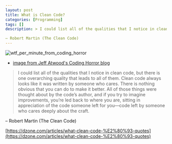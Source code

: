 ```yaml
---
layout: post
title: What is Clean Code?
categories: [Programming]
tags: []
description: > I could list all of the qualities that I notice in clean code, but there is one overarching quality that leads to all of them. Clean code always looks like it was written by someone who cares. There is nothing obvious that you can do to make it better. All of those things were thought about by the code’s author, and if you try to imagine improvements, you’re led back to where you are, sitting in appreciation of the code someone left for you—code left by someone who cares deeply about the craft.

– Robert Martin (The Clean Code)
---
```


![wtf_per_minute_from_coding_horror](https://blog.codinghorror.com/content/images/uploads/2009/02/6a0120a85dcdae970b012877707a45970c-pi.png)
* [image from Jeff Atwood's Coding Horror blog](http://blog.codinghorror.com)

> I could list all of the qualities that I notice in clean code, but there is one overarching quality that leads to all of them. Clean code always looks like it was written by someone who cares. There is nothing obvious that you can do to make it better. All of those things were thought about by the code’s author, and if you try to imagine improvements, you’re led back to where you are, sitting in appreciation of the code someone left for you—code left by someone who cares deeply about the craft.

– Robert Martin (The Clean Code)



[https://dzone.com/articles/what-clean-code-%E2%80%93-quotes](https://dzone.com/articles/what-clean-code-%E2%80%93-quotes)
